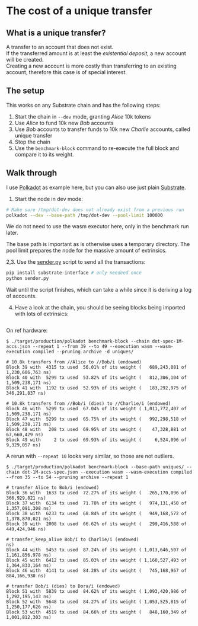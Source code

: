 # The cost of a unique transfer

## What is a unique transfer?

A transfer to an account that does not exist.  
If the transferred amount is at least the *existential deposit*, a new account will be created.  
Creating a new account is more costly than transferring to an existing account, therefore this case is of special interest.  


## The setup

This works on any Substrate chain and has the following steps:

1. Start the chain in `--dev` mode, granting *Alice* 10k tokens
2. Use *Alice* to fund 10k new *Bob* accounts
3. Use *Bob* accounts to transfer funds to 10k new *Charlie* accounts, called unique transfer
4. Stop the chain
5. Use the `benchmark-block` command to re-execute the full block and compare it to its weight.

## Walk through

I use [Polkadot] as example here, but you can also use just plain [Substrate].

1. Start the node in dev mode:  

```sh
# Make sure /tmp/dot-dev does not already exist from a previous run
polkadot --dev --base-path /tmp/dot-dev --pool-limit 100000
```
We do not need to use the wasm executor here, only in the benchmark run later.

The base path is important as is otherwise uses a temporary directory. The pool limit prepares the node
for the massive amount of extrinsics.

2,3. Use the [sender.py](sender.py) script to send all the transactions:
```sh
pip install substrate-interface # only needeed once
python sender.py
```
Wait until the script finishes, which can take a while since it is deriving a log of accounts.

4. Have a look at the chain, you should be seeing blocks being imported with lots of extrinsics:  
```pre

```

On ref hardware:
```pre
$ ./target/production/polkadot benchmark-block --chain dot-spec-1M-accs.json --repeat 1 --from 39 --to 49 --execution wasm --wasm-execution compiled --pruning archive -d uniques/

# 10.8k transfers from //Alice to //Bob/i (endowed)
Block 39 with  4315 tx used  56.01% of its weight (   689,243,081 of  1,230,606,763 ns)
Block 40 with  5299 tx used  53.82% of its weight (   812,306,104 of  1,509,238,171 ns)
Block 41 with  1192 tx used  52.93% of its weight (   183,292,975 of    346,291,837 ns)

# 10.8k transfers from //Bob/i (dies) to //Charlie/i (endowed)
Block 46 with  5299 tx used  67.04% of its weight ( 1,011,772,407 of  1,509,238,171 ns)
Block 47 with  5299 tx used  65.75% of its weight (   992,298,518 of  1,509,238,171 ns)
Block 48 with   208 tx used  69.95% of its weight (    47,328,881 of     67,660,429 ns)
Block 49 with     2 tx used  69.93% of its weight (     6,524,096 of      9,329,057 ns)
```

A rerun with `--repeat 10` looks very similar, so those are not outliers.


```pre
$ ./target/production/polkadot benchmark-block --base-path uniques/ --chain dot-1M-accs-spec.json --execution wasm --wasm-execution compiled --from 35 --to 54 --pruning archive --repeat 1

# transfer Alice to Bob/i (endowed)
Block 36 with  1633 tx used  72.27% of its weight (   265,170,096 of    366,929,821 ns)
Block 37 with  6134 tx used  71.78% of its weight (   974,131,450 of  1,357,091,308 ns)
Block 38 with  6233 tx used  68.84% of its weight (   949,168,572 of  1,378,870,021 ns)
Block 39 with  2008 tx used  66.62% of its weight (   299,416,588 of    449,424,946 ns)

# transfer_keep_alive Bob/i to Charlie/i (endowed)
ns)
Block 44 with  5453 tx used  87.24% of its weight ( 1,013,646,507 of  1,161,856,978 ns)
Block 45 with  6412 tx used  85.03% of its weight ( 1,160,527,493 of  1,364,833,164 ns)
Block 46 with  4141 tx used  84.28% of its weight (   745,168,967 of    884,166,930 ns)

# transfer Bob/i (dies) to Dora/i (endowed)
Block 51 with  5839 tx used  84.62% of its weight ( 1,093,420,986 of  1,292,195,143 ns)
Block 52 with  5648 tx used  84.27% of its weight ( 1,053,525,815 of  1,250,177,626 ns)
Block 53 with  4519 tx used  84.66% of its weight (   848,160,349 of  1,001,812,303 ns)
```

[Polkadot]: https://github.com/paritytech/polkadot
[Substrate]: https://github.com/paritytech/substrate
